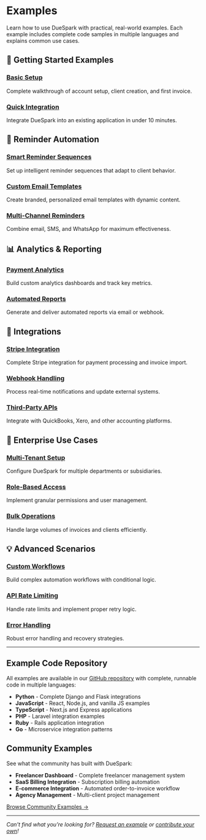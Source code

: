 # Examples

Learn how to use DueSpark with practical, real-world examples. Each example includes complete code samples in multiple languages and explains common use cases.

## 🚀 Getting Started Examples

### [Basic Setup](./basic-setup.md)
Complete walkthrough of account setup, client creation, and first invoice.

### [Quick Integration](./quick-integration.md)
Integrate DueSpark into an existing application in under 10 minutes.

## 📧 Reminder Automation

### [Smart Reminder Sequences](./reminder-sequences.md)
Set up intelligent reminder sequences that adapt to client behavior.

### [Custom Email Templates](./email-templates.md)
Create branded, personalized email templates with dynamic content.

### [Multi-Channel Reminders](./multi-channel.md)
Combine email, SMS, and WhatsApp for maximum effectiveness.

## 📊 Analytics & Reporting

### [Payment Analytics](./analytics-dashboard.md)
Build custom analytics dashboards and track key metrics.

### [Automated Reports](./automated-reports.md)
Generate and deliver automated reports via email or webhook.

## 🔗 Integrations

### [Stripe Integration](./stripe-integration.md)
Complete Stripe integration for payment processing and invoice import.

### [Webhook Handling](./webhook-handling.md)
Process real-time notifications and update external systems.

### [Third-Party APIs](./third-party-apis.md)
Integrate with QuickBooks, Xero, and other accounting platforms.

## 🏢 Enterprise Use Cases

### [Multi-Tenant Setup](./multi-tenant.md)
Configure DueSpark for multiple departments or subsidiaries.

### [Role-Based Access](./role-based-access.md)
Implement granular permissions and user management.

### [Bulk Operations](./bulk-operations.md)
Handle large volumes of invoices and clients efficiently.

## 💡 Advanced Scenarios

### [Custom Workflows](./custom-workflows.md)
Build complex automation workflows with conditional logic.

### [API Rate Limiting](./rate-limiting.md)
Handle rate limits and implement proper retry logic.

### [Error Handling](./error-handling.md)
Robust error handling and recovery strategies.

---

## Example Code Repository

All examples are available in our [GitHub repository](https://github.com/duespark/examples) with complete, runnable code in multiple languages:

- **Python** - Complete Django and Flask integrations
- **JavaScript** - React, Node.js, and vanilla JS examples
- **TypeScript** - Next.js and Express applications
- **PHP** - Laravel integration examples
- **Ruby** - Rails application integration
- **Go** - Microservice integration patterns

## Community Examples

See what the community has built with DueSpark:

- **Freelancer Dashboard** - Complete freelancer management system
- **SaaS Billing Integration** - Subscription billing automation
- **E-commerce Integration** - Automated order-to-invoice workflow
- **Agency Management** - Multi-client project management

[Browse Community Examples →](https://github.com/duespark/community-examples)

---

*Can't find what you're looking for? [Request an example](https://github.com/duespark/examples/issues) or [contribute your own](https://github.com/duespark/examples/blob/main/CONTRIBUTING.md)!*